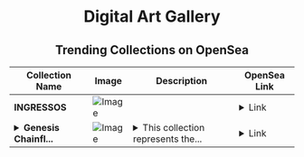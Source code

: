 <div align="center">

# Digital Art Gallery

## Trending Collections on OpenSea

| Collection Name                       | Image                                                                                     | Description                       | OpenSea Link                                                                                          |
|---------------------------------------|-------------------------------------------------------------------------------------------|-----------------------------------|--------------------------------------------------------------------------------------------------------|
| **INGRESSOS** | ![Image](https://i.seadn.io/s/raw/files/b72e870a60fd2bc841ef7303a8df5559.png?w=500&auto=format?w=200&auto=format) |  | <details><summary>Link</summary>[INGRESSOS](https://opensea.io/collection/ingressos)</details> |
| **<details><summary>Genesis Chainfl...</summary>Genesis Chainflip SOL Swapper</details>** | ![Image](https://i.seadn.io/s/raw/files/e4b16417d28bf2638359135f066cd4be.jpg?w=500&auto=format?w=200&auto=format) | <details><summary>This collection represents the...</summary>This collection represents the first 10 NFTs that celebrate the pioneers of Chainflip’s Solana integration.</details> | <details><summary>Link</summary>[Genesis Chainflip SOL Swapper](https://opensea.io/collection/genesis-chainflip-sol-swapper)</details> |

</div>